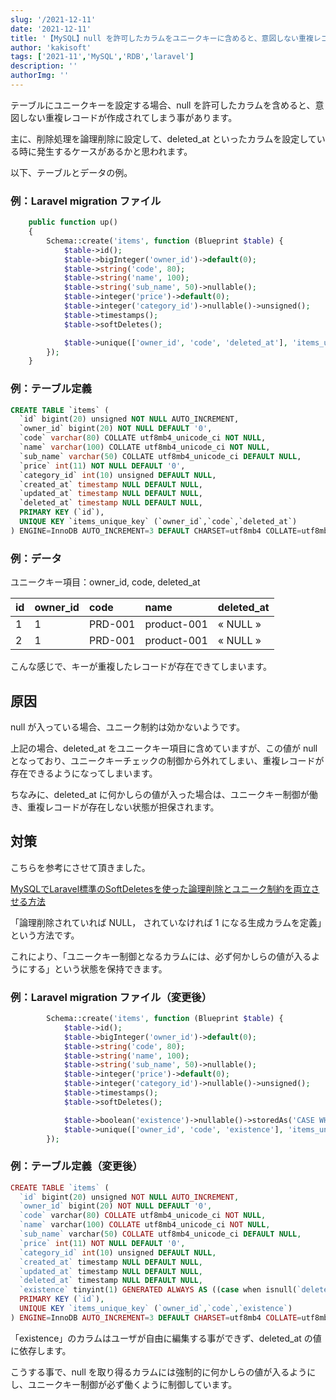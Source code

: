 ```yaml
---
slug: '/2021-12-11'
date: '2021-12-11'
title: '【MySQL】null を許可したカラムをユニークキーに含めると、意図しない重複レコードが許可されてしまう（deleted_at）'
author: 'kakisoft'
tags: ['2021-11','MySQL','RDB','laravel']
description: ''
authorImg: ''
---
```


テーブルにユニークキーを設定する場合、null を許可したカラムを含めると、意図しない重複レコードが作成されてしまう事があります。  

主に、削除処理を論理削除に設定して、deleted_at といったカラムを設定している時に発生するケースがあるかと思われます。  

以下、テーブルとデータの例。  

### 例：Laravel migration ファイル
```php
    public function up()
    {
        Schema::create('items', function (Blueprint $table) {
            $table->id();
            $table->bigInteger('owner_id')->default(0);
            $table->string('code', 80);
            $table->string('name', 100);
            $table->string('sub_name', 50)->nullable();
            $table->integer('price')->default(0);
            $table->integer('category_id')->nullable()->unsigned();
            $table->timestamps();
            $table->softDeletes();

            $table->unique(['owner_id', 'code', 'deleted_at'], 'items_unique_key');
        });
    }
```

### 例：テーブル定義
```sql
CREATE TABLE `items` (
  `id` bigint(20) unsigned NOT NULL AUTO_INCREMENT,
  `owner_id` bigint(20) NOT NULL DEFAULT '0',
  `code` varchar(80) COLLATE utf8mb4_unicode_ci NOT NULL,
  `name` varchar(100) COLLATE utf8mb4_unicode_ci NOT NULL,
  `sub_name` varchar(50) COLLATE utf8mb4_unicode_ci DEFAULT NULL,
  `price` int(11) NOT NULL DEFAULT '0',
  `category_id` int(10) unsigned DEFAULT NULL,
  `created_at` timestamp NULL DEFAULT NULL,
  `updated_at` timestamp NULL DEFAULT NULL,
  `deleted_at` timestamp NULL DEFAULT NULL,
  PRIMARY KEY (`id`),
  UNIQUE KEY `items_unique_key` (`owner_id`,`code`,`deleted_at`)
) ENGINE=InnoDB AUTO_INCREMENT=3 DEFAULT CHARSET=utf8mb4 COLLATE=utf8mb4_unicode_ci
```

### 例：データ

ユニークキー項目：owner\_id, code, deleted\_at  


|  id   |  owner_id  |  code     |  name         |  deleted_at  |
|:------|:-----------|:----------|:--------------|:-------------|
|  1    |  1         |  PRD-001  |  product-001  |  « NULL »    |
|  2    |  1         |  PRD-001  |  product-001  |  « NULL »    |


こんな感じで、キーが重複したレコードが存在できてしまいます。  


## 原因
null が入っている場合、ユニーク制約は効かないようです。  

上記の場合、deleted\_at をユニークキー項目に含めていますが、この値が null となっており、ユニークキーチェックの制御から外れてしまい、重複レコードが存在できるようになってしまいます。  

ちなみに、deleted\_at に何かしらの値が入った場合は、ユニークキー制御が働き、重複レコードが存在しない状態が担保されます。  


## 対策
こちらを参考にさせて頂きました。  

[MySQLでLaravel標準のSoftDeletesを使った論理削除とユニーク制約を両立させる方法](https://qiita.com/mpyw/items/d3e25860ecaaeb8340ab)  

「論理削除されていれば NULL， されていなければ 1 になる生成カラムを定義」という方法です。  

これにより、「ユニークキー制御となるカラムには、必ず何かしらの値が入るようにする」という状態を保持できます。  

### 例：Laravel migration ファイル（変更後）
```php
        Schema::create('items', function (Blueprint $table) {
            $table->id();
            $table->bigInteger('owner_id')->default(0);
            $table->string('code', 80);
            $table->string('name', 100);
            $table->string('sub_name', 50)->nullable();
            $table->integer('price')->default(0);
            $table->integer('category_id')->nullable()->unsigned();
            $table->timestamps();
            $table->softDeletes();

            $table->boolean('existence')->nullable()->storedAs('CASE WHEN deleted_at IS NULL THEN 1 ELSE NULL END');
            $table->unique(['owner_id', 'code', 'existence'], 'items_unique_key');
        });
```

### 例：テーブル定義（変更後）
```php
CREATE TABLE `items` (
  `id` bigint(20) unsigned NOT NULL AUTO_INCREMENT,
  `owner_id` bigint(20) NOT NULL DEFAULT '0',
  `code` varchar(80) COLLATE utf8mb4_unicode_ci NOT NULL,
  `name` varchar(100) COLLATE utf8mb4_unicode_ci NOT NULL,
  `sub_name` varchar(50) COLLATE utf8mb4_unicode_ci DEFAULT NULL,
  `price` int(11) NOT NULL DEFAULT '0',
  `category_id` int(10) unsigned DEFAULT NULL,
  `created_at` timestamp NULL DEFAULT NULL,
  `updated_at` timestamp NULL DEFAULT NULL,
  `deleted_at` timestamp NULL DEFAULT NULL,
  `existence` tinyint(1) GENERATED ALWAYS AS ((case when isnull(`deleted_at`) then 1 else NULL end)) STORED,
  PRIMARY KEY (`id`),
  UNIQUE KEY `items_unique_key` (`owner_id`,`code`,`existence`)
) ENGINE=InnoDB AUTO_INCREMENT=3 DEFAULT CHARSET=utf8mb4 COLLATE=utf8mb4_unicode_ci
```

「existence」のカラムはユーザが自由に編集する事ができず、deleted_at の値に依存します。  

こうする事で、null を取り得るカラムには強制的に何かしらの値が入るようにし、ユニークキー制御が必ず働くように制御しています。  


